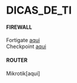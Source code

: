 # DICAS_DE_TI

#### FIREWALL  
Fortigate [aqui](https://github.com/piresand/DICAS_DE_TI/tree/main/FIREWALL/FORTIGATE)     
Checkpoint [aqui](https://github.com/piresand/DICAS_DE_TI/tree/main/FIREWALL/CHECKPOINT)  
#### ROUTER
Mikrotik[aqui]